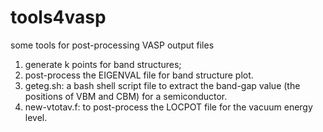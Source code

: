 # tools4vasp
some tools for post-processing VASP output files
1. generate k points for band structures;
2. post-process the EIGENVAL file for band structure plot.
3. geteg.sh: a bash shell script file to extract the band-gap value (the positions of VBM and CBM) for a semiconductor.
4. new-vtotav.f: to post-process the LOCPOT file for the vacuum energy level.
